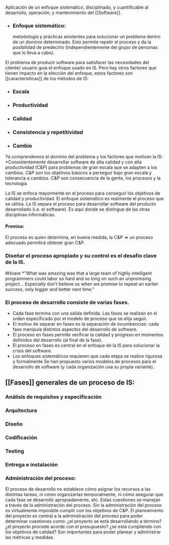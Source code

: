 Aplicación de un enfoque sistemático, disciplinado, y cuantificable al desarrollo, operación, y mantenimiento del [[Software]].

* ### Enfoque sistemático: 
	metodología y prácticas existentes para solucionar un problema dentro de un dominio determinado. Esto permite repetir el proceso y da la posibilidad de predecirlo (independientemente del grupo de personas que lo lleva a cabo).

El problema de producir software para satisfacer las necesidades del cliente/ usuario guía el enfoque usado en IS.
Pero hay otros factores que tienen impacto en la elección del enfoque, estos factores son [[caracteristicas]] de los métodos de IS: 
* ### Escala
* ### Productividad
* ### Calidad
* ### Consistencia y repetitividad
* ### Cambio
	
Ya comprendemos el dominio del problema y los factores que motivan la IS:
*Consistentemente desarrollar software de alta calidad y con alta productividad
(C&P) para problemas de gran escala que se adapten a los cambios. C&P son los objetivos básicos a perseguir bajo gran escala y tolerancia a cambios. C&P son consecuencia de la gente, los procesos y la tecnología

La IS se enfoca mayormente en el proceso para conseguir los objetivos de calidad y productividad. El enfoque sistemático es realmente el proceso que se utiliza.
La IS separa el proceso para desarrollar software del producto desarrollado (i.e. el software). Es aquí donde se distingue de las otras disciplinas informáticas.

#### Premisa: 
El proceso es quien determina, en buena medida, la C&P => un proceso adecuado permitirá obtener gran C&P.

### Diseñar el proceso apropiado y su control es el desafío clave de la IS.

#Hoare
*"What was amazing was that a large team of highly intelligent programmers could labor so hard and so long on such an unpromising project…
Especially don’t believe us when we promise to repeat an earlier success, only bigger and better next time.”

### El proceso de desarrollo consiste de varias fases.
* Cada fase termina con una salida definida. Las fases se realizan en el orden especificado por el modelo de proceso que se elija seguir.
* El motivo de separar en fases es la separación de incumbencias: cada fase manipula distintos aspectos del desarrollo de software. 
* El proceso en fases permite verificar la calidad y progreso en momentos definidos del desarrollo (al final de la fase).
* El proceso en fases es central en el enfoque de la IS para solucionar la crisis del software.
* Los enfoques sistemáticos requieren que cada etapa se realice rigurosa y formalmente
Se han propuesto varios modelos de procesos para el desarrollo de software (y cada organización usa su propia variante).
## [[Fases]] generales de un proceso de IS:
### Análisis de requisitos y especificación
### Arquitectura
### Diseño
### Codificación
### Testing
### Entrega e instalación

### Administración del proceso:
El proceso de desarrollo no establece cómo asignar los recursos a las distintas tareas, ni cómo organizarlas temporalmente, ni cómo asegurar que cada fase se desarrolló apropiadamente, etc.
Estas cuestiones se manejan a través de la administración del proceso. Sin la administración del proceso es virtualmente imposible cumplir con los objetivos de C&P.
El planeamiento del proyecto es central a la administración del proceso para poder determinar cuestiones como:
¿el proyecto se está desarrollando a término?
¿el proyecto procede acorde con el presupuesto?
¿se está cumpliendo con los objetivos de calidad?
Son importantes para poder planear y administrar las métricas y medidas.

